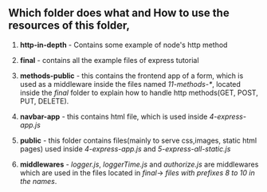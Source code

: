 ## Which folder does what and How to use the resources of this folder,

1. **http-in-depth** - Contains some example of node\'s http method

2. **final** - contains all the example files of express tutorial

3. **methods-public** - this contains the frontend app of a form, which is used as a middleware inside the files named  *11-methods-\**, located inside the *final* folder to explain how to handle http methods(GET, POST, PUT, DELETE).

4. **navbar-app** - this contains html file, which is used inside  *4-express-app.js*

5. **public** - this folder contains files(mainly to serve css,images, static html pages) used inside  *4-express-app.js* and  *5-express-all-static.js*

6. **middlewares** - *logger.js*,  *loggerTime.js* and  *authorize.js* are middlewares which are used in the files located in *final*-> *files with prefixes 8 to 10 in the names*.